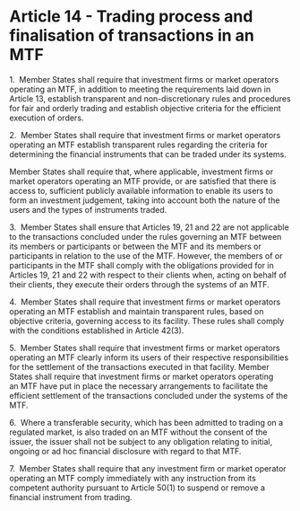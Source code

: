 # Article 14 - Trading process and finalisation of transactions in an MTF


1.  Member States shall require that investment firms or market operators operating an MTF, in addition to meeting the requirements laid down in Article 13, establish transparent and non-discretionary rules and procedures for fair and orderly trading and establish objective criteria for the efficient execution of orders.

2.  Member States shall require that investment firms or market operators operating an MTF establish transparent rules regarding the criteria for determining the financial instruments that can be traded under its systems.

Member States shall require that, where applicable, investment firms or market operators operating an MTF provide, or are satisfied that there is access to, sufficient publicly available information to enable its users to form an investment judgement, taking into account both the nature of the users and the types of instruments traded.

3.  Member States shall ensure that Articles 19, 21 and 22 are not applicable to the transactions concluded under the rules governing an MTF between its members or participants or between the MTF and its members or participants in relation to the use of the MTF. However, the members of or participants in the MTF shall comply with the obligations provided for in Articles 19, 21 and 22 with respect to their clients when, acting on behalf of their clients, they execute their orders through the systems of an MTF.

4.  Member States shall require that investment firms or market operators operating an MTF establish and maintain transparent rules, based on objective criteria, governing access to its facility. These rules shall comply with the conditions established in Article 42(3).

5.  Member States shall require that investment firms or market operators operating an MTF clearly inform its users of their respective responsibilities for the settlement of the transactions executed in that facility. Member States shall require that investment firms or market operators operating an MTF have put in place the necessary arrangements to facilitate the efficient settlement of the transactions concluded under the systems of the MTF.

6.  Where a transferable security, which has been admitted to trading on a regulated market, is also traded on an MTF without the consent of the issuer, the issuer shall not be subject to any obligation relating to initial, ongoing or ad hoc financial disclosure with regard to that MTF.

7.  Member States shall require that any investment firm or market operator operating an MTF comply immediately with any instruction from its competent authority pursuant to Article 50(1) to suspend or remove a financial instrument from trading.
